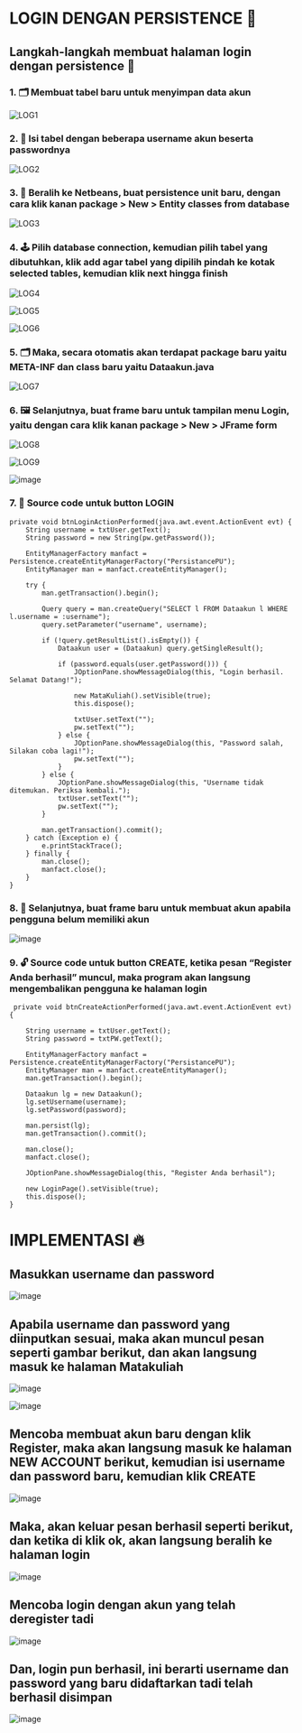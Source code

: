 # LOGIN DENGAN PERSISTENCE 🔑
## Langkah-langkah membuat halaman login dengan persistence 👤
### 1. 🗂️ Membuat tabel baru untuk menyimpan data akun 

![LOG1](https://github.com/user-attachments/assets/e0daa999-df44-41bd-a8d0-dd5893f2d26d)

### 2. 📝 Isi tabel dengan beberapa username akun beserta passwordnya

![LOG2](https://github.com/user-attachments/assets/399b0770-c4e8-4f64-a0c2-77eabd316a73)

### 3. 🚪 Beralih ke Netbeans, buat persistence unit baru, dengan cara klik kanan package > New > Entity classes from database

![LOG3](https://github.com/user-attachments/assets/a4c0a267-6a60-4eb2-89e0-3f32ed21868c)

### 4. 🕹️ Pilih database connection, kemudian pilih tabel yang dibutuhkan, klik add agar tabel yang dipilih pindah ke kotak selected tables, kemudian klik next hingga finish

![LOG4](https://github.com/user-attachments/assets/4a141346-af3a-4a58-beb2-b75e83c0b435)

![LOG5](https://github.com/user-attachments/assets/1c491619-5f39-452c-892f-1f906d88a43a)

![LOG6](https://github.com/user-attachments/assets/52230702-d06e-4898-9d47-34e5d065efd6)

### 5.	🗂️ Maka, secara otomatis akan terdapat package baru yaitu META-INF dan class baru yaitu Dataakun.java

![LOG7](https://github.com/user-attachments/assets/44f6d5f8-ad42-463f-bf76-3d06546102b4)

### 6.	🖼️ Selanjutnya, buat frame baru untuk tampilan menu Login, yaitu dengan cara klik kanan package > New > JFrame form

![LOG8](https://github.com/user-attachments/assets/2f2ff4d5-6c20-41cd-8654-6417c66288db)

![LOG9](https://github.com/user-attachments/assets/ccc0679f-56cc-40c5-b323-958238e309d2)

![image](https://github.com/user-attachments/assets/3e06117a-432d-4d49-b1d9-19081a314b76)

### 7.	🔑 Source code untuk button LOGIN

    private void btnLoginActionPerformed(java.awt.event.ActionEvent evt) {                                         
        String username = txtUser.getText();
        String password = new String(pw.getPassword());

        EntityManagerFactory manfact = Persistence.createEntityManagerFactory("PersistancePU");
        EntityManager man = manfact.createEntityManager();

        try {
            man.getTransaction().begin();

            Query query = man.createQuery("SELECT l FROM Dataakun l WHERE l.username = :username");
            query.setParameter("username", username);

            if (!query.getResultList().isEmpty()) {
                Dataakun user = (Dataakun) query.getSingleResult();

                if (password.equals(user.getPassword())) {
                    JOptionPane.showMessageDialog(this, "Login berhasil. Selamat Datang!");

                    new MataKuliah().setVisible(true);
                    this.dispose();

                    txtUser.setText("");
                    pw.setText("");
                } else {
                    JOptionPane.showMessageDialog(this, "Password salah, Silakan coba lagi!");
                    pw.setText("");
                }
            } else {
                JOptionPane.showMessageDialog(this, "Username tidak ditemukan. Periksa kembali.");
                txtUser.setText("");
                pw.setText("");
            }

            man.getTransaction().commit();
        } catch (Exception e) {
            e.printStackTrace();
        } finally {
            man.close();
            manfact.close();
        }
    } 
    
### 8.	👤 Selanjutnya, buat frame baru untuk membuat akun apabila pengguna belum memiliki akun

![image](https://github.com/user-attachments/assets/4a1fba31-0320-41db-b6a9-aac6da2818f6)

### 9.	🔓 Source code untuk button CREATE, ketika pesan “Register Anda berhasil” muncul, maka program akan langsung mengembalikan pengguna ke halaman login

     private void btnCreateActionPerformed(java.awt.event.ActionEvent evt) {                                          

        String username = txtUser.getText();
        String password = txtPW.getText();

        EntityManagerFactory manfact = Persistence.createEntityManagerFactory("PersistancePU");
        EntityManager man = manfact.createEntityManager();
        man.getTransaction().begin();

        Dataakun lg = new Dataakun();
        lg.setUsername(username);
        lg.setPassword(password);

        man.persist(lg);
        man.getTransaction().commit();

        man.close();
        manfact.close();

        JOptionPane.showMessageDialog(this, "Register Anda berhasil");

        new LoginPage().setVisible(true);
        this.dispose();
    }        

# IMPLEMENTASI 🔥
## Masukkan username dan password

![image](https://github.com/user-attachments/assets/45d05a84-62c0-4a5b-88a6-815f9017ebd5)

## Apabila username dan password yang diinputkan sesuai, maka akan muncul pesan seperti gambar berikut, dan akan langsung masuk ke halaman Matakuliah

![image](https://github.com/user-attachments/assets/9616dbc8-cf12-4331-8acb-90845d92bed3)

![image](https://github.com/user-attachments/assets/97eca76b-b758-485e-a902-a284476fb008)

## Mencoba membuat akun baru dengan klik Register, maka akan langsung masuk ke halaman NEW ACCOUNT berikut, kemudian isi username dan password baru, kemudian klik CREATE

![image](https://github.com/user-attachments/assets/bcbe519a-bfaf-4000-83d2-738909b7749f)

## Maka, akan keluar pesan berhasil seperti berikut, dan ketika di klik ok, akan langsung beralih ke halaman login

![image](https://github.com/user-attachments/assets/58dcfd53-459b-46ca-9b1d-a7b1d28ccf95)

## Mencoba login dengan akun yang telah deregister tadi

![image](https://github.com/user-attachments/assets/3d507a04-2e87-4360-8c14-006f95c40231)

## Dan, login pun berhasil, ini berarti username dan password yang baru didaftarkan tadi telah berhasil disimpan

![image](https://github.com/user-attachments/assets/23b4ddf7-f739-4a95-a145-ccb94dd7daec)
